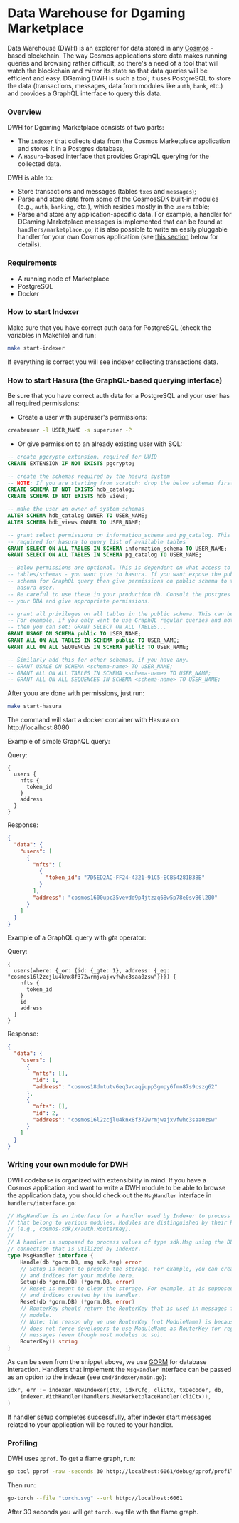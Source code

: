 # Data Warehouse for Dgaming Marketplace

Data Warehouse (DWH) is an explorer for data stored in any [Cosmos](https://github.com/cosmos/cosmos-sdk) -based blockchain. The way Cosmos applications store data makes running queries and browsing rather difficult, so there's a need of a tool that will watch the blockchain and mirror its state so that data queries will be efficient and easy. DGaming DWH is such a tool; it uses PostgreSQL to store the data (transactions, messages, data from modules like `auth`, `bank`, etc.) and provides a GraphQL interface to query this data.

### Overview

DWH for Dgaming Marketplace consists of two parts:

* The `indexer` that collects data from the Cosmos Marketplace application and stores it in a Postgres database,
* A `Hasura`-based interface that provides GraphQL querying for the collected data.

DWH is able to:
* Store transactions and messages (tables `txes` and `messages`);
* Parse and store data from some of the CosmosSDK built-in modules (e.g., `auth`, `banking`, etc.), which resides mostly in the `users` table;
* Parse and store any application-specific data. For example, a handler for DGaming Marketplace messages is implemented that can be found at `handlers/marketplace.go`; it is also possible to write an easily pluggable handler for your own Cosmos application (see [this section](#writing-your-own-module-for-dwh) below for details).  

### Requirements
* A running node of Marketplace
* PostgreSQL
* Docker

### How to start Indexer

Make sure that you have correct auth data for PostgreSQL (check the variables in Makefile) and run:

```bash
make start-indexer
```

If everything is correct you will see indexer collecting transactions data.


### How to start Hasura (the GraphQL-based querying interface)

Be sure that you have correct auth data for a PostgreSQL and your user has all required permissions:

* Create a user with superuser's permissions:
```bash
createuser -l USER_NAME -s superuser -P
```

* Or give permission to an already existing user with SQL:
```sql
-- create pgcrypto extension, required for UUID
CREATE EXTENSION IF NOT EXISTS pgcrypto;

-- create the schemas required by the hasura system
-- NOTE: If you are starting from scratch: drop the below schemas first, if they exist.
CREATE SCHEMA IF NOT EXISTS hdb_catalog;
CREATE SCHEMA IF NOT EXISTS hdb_views;

-- make the user an owner of system schemas
ALTER SCHEMA hdb_catalog OWNER TO USER_NAME;
ALTER SCHEMA hdb_views OWNER TO USER_NAME;

-- grant select permissions on information_schema and pg_catalog. This is
-- required for hasura to query list of available tables
GRANT SELECT ON ALL TABLES IN SCHEMA information_schema TO USER_NAME;
GRANT SELECT ON ALL TABLES IN SCHEMA pg_catalog TO USER_NAME;

-- Below permissions are optional. This is dependent on what access to your
-- tables/schemas - you want give to hasura. If you want expose the public
-- schema for GraphQL query then give permissions on public schema to the
-- hasura user.
-- Be careful to use these in your production db. Consult the postgres manual or
-- your DBA and give appropriate permissions.

-- grant all privileges on all tables in the public schema. This can be customised:
-- For example, if you only want to use GraphQL regular queries and not mutations,
-- then you can set: GRANT SELECT ON ALL TABLES...
GRANT USAGE ON SCHEMA public TO USER_NAME;
GRANT ALL ON ALL TABLES IN SCHEMA public TO USER_NAME;
GRANT ALL ON ALL SEQUENCES IN SCHEMA public TO USER_NAME;

-- Similarly add this for other schemas, if you have any.
-- GRANT USAGE ON SCHEMA <schema-name> TO USER_NAME;
-- GRANT ALL ON ALL TABLES IN SCHEMA <schema-name> TO USER_NAME;
-- GRANT ALL ON ALL SEQUENCES IN SCHEMA <schema-name> TO USER_NAME;
```

After youu are done with permissions, just run:

```bash
make start-hasura
```

The command will start a docker container with Hasura on http://localhost:8080

Example of simple GraphQL query:

Query:
```
{
  users {
    nfts {
      token_id
    }
    address
  }
}

```
Response:
```json
{
  "data": {
    "users": [
      {
        "nfts": [
          {
            "token_id": "7D5ED2AC-FF24-4321-91C5-ECB54281B38B"
          }
        ],
        "address": "cosmos1600upc35vevdd9p4jtzzq68w5p78e0sv86l200"
      }
    ]
  }
}
```

Example of a GraphQL query with *gte* operator:

Query:

```
{
  users(where: {_or: {id: {_gte: 1}, address: {_eq: "cosmos16l2zcjlu4knx8f372wrmjwajxvfwhc3saa0zsw"}}}) {
    nfts {
      token_id
    }
    id
    address
  }
}
```

Response:

```json
{
  "data": {
    "users": [
      {
        "nfts": [],
        "id": 1,
        "address": "cosmos18dmtutv6eq3vcaqjupp3gmpy6fmn87s9cszg62"
      },
      {
        "nfts": [],
        "id": 2,
        "address": "cosmos16l2zcjlu4knx8f372wrmjwajxvfwhc3saa0zsw"
      }
    ]
  }
}
```

### Writing your own module for DWH

DWH codebase is organized with extensibility in mind. If you have a Cosmos application and want to write a DWH module to be able to browse the application data, you should check out the `MsgHandler` interface in `handlers/interface.go`:

```go
// MsgHandler is an interface for a handler used by Indexer to process messages
// that belong to various modules. Modules are distinguished by their RouterKey
// (e.g., cosmos-sdk/x/auth.RouterKey).
//
// A handler is supposed to process values of type sdk.Msg using the DB
// connection that is utilized by Indexer.
type MsgHandler interface {
	Handle(db *gorm.DB, msg sdk.Msg) error
	// Setup is meant to prepare the storage. For example, you can create necessary tables
	// and indices for your module here.
	Setup(db *gorm.DB) (*gorm.DB, error)
	// Reset is meant to clear the storage. For example, it is supposed to drop any tables
	// and indices created by the handler.
	Reset(db *gorm.DB) (*gorm.DB, error)
	// RouterKey should return the RouterKey that is used in messages for handler's
	// module.
	// Note: the reason why we use RouterKey (not ModuleName) is because CosmosSDK
	// does not force developers to use ModuleName as RouterKey for registered
	// messages (even though most modules do so).
	RouterKey() string
}
```

As can be seen from the snippet above, we use [GORM](https://github.com/jinzhu/gorm) for database interaction. Handlers that implement the `MsgHandler` interface can be passed as an option to the indexer (see `cmd/indexer/main.go`):

```go
idxr, err := indexer.NewIndexer(ctx, idxrCfg, cliCtx, txDecoder, db,
	indexer.WithHandler(handlers.NewMarketplaceHandler(cliCtx)),
)
```

If handler setup completes successfully, after indexer start messages related to your application will be routed to your handler.

### Profiling
	
DWH uses `pprof`. To get a flame graph, run:

```bash
go tool pprof -raw -seconds 30 http://localhost:6061/debug/pprof/profile

```

Then run:

```bash
go-torch --file "torch.svg" --url http://localhost:6061
```

After 30 seconds you will get `torch.svg` file with the flame graph.